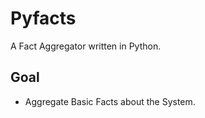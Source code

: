 Pyfacts
=======

A Fact Aggregator written in Python.

Goal
----
* Aggregate Basic Facts about the System.
